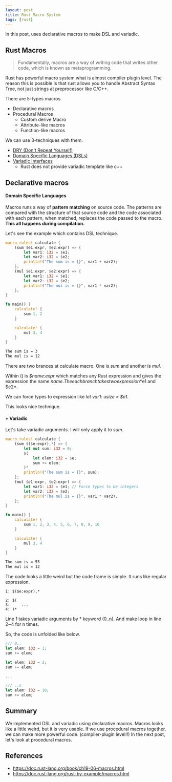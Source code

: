 ```yaml
---
layout: post
title: Rust Macro System
tags: [rust]
---
```


In this post,
uses declarative macros
to make DSL and variadic.

## Rust Macros
> Fundamentally,
> macros are a way of writing code
> that writes other code, which is known as metaprogramming.

Rust has powerful macro system
what is almost compiler plugin level.
The reason this is possible is that
rust allows you to handle Abstract Syntax Tree,
not just strings at preprocessor like C/C++.

There are 5-types macros.
- Declarative macros
- Procedural Macros
	- Custom derive Macro 
	- Attribute-like macros
	- Function-like macros

We can use 3-techniques with them.
- [DRY (Don't Repeat Yourself)](https://doc.rust-lang.org/rust-by-example/macros/dry.html)
- [Domain Specific Languages (DSLs)](https://doc.rust-lang.org/rust-by-example/macros/dsl.html)
- [Variadic Interfaces](https://doc.rust-lang.org/rust-by-example/macros/variadics.html)  
	- Rust does not provide variadic template like c++

## Declarative macros
#### Domain Specific Languages
Macros runs a way of **pattern matching**
on source code.
The patterns are compared with
the structure of that source code and
the code associated with each pattern,
when matched,
replaces the code passed to the macro.
**This all happens during compilation.**

Let's see the example which contains DSL technique.
```rust
macro_rules! calculate {
    (sum $e1:expr, $e2:expr) => {
        let var1: i32 = $e1;
        let var2: i32 = $e2;
        println!("The sum is = {}", var1 + var2);
    };
    (mul $e1:expr, $e2:expr) => {
        let var1: i32 = $e1;
        let var2: i32 = $e2;
        println!("The mul is = {}", var1 * var2);
    };
}

fn main() {
    calculate! {
        sum 1, 2
    }

    calculate! {
        mul 3, 4
    }
}
```
```sh
The sum is = 3
The mul is = 12
```

There are two brances at calculate macro.
One is *sum* and another is *mul*.

Within () is *$name:expr* which matches
any Rust expression and
gives the expression the name $name.
The each branch takes two expression *$e1 and $e2*.

We can force types to expression like *let var1: usize = $e1*.

This looks nice technique.

#### + Variadic
Let's take variadic arguments.
I will only apply it to *sum*.

```rust
macro_rules! calculate {
    (sum $($e:expr),*) => {
        let mut sum: i32 = 0;
        $(
            let elem: i32 = $e;
            sum += elem;
        )*
        println!("The sum is = {}", sum);
    };
    (mul $e1:expr, $e2:expr) => {
        let var1: i32 = $e1; // Force types to be integers
        let var2: i32 = $e2;
        println!("The mul is = {}", var1 * var2);
    };
}

fn main() {
    calculate! {
        sum 1, 2, 3, 4, 5, 6, 7, 8, 9, 10
    }

    calculate! {
        mul 3, 4
    }
}
```
```sh
The sum is = 55
The mul is = 12
```

The code looks a little weird but the code frame is simple.
It runs like regular expression.
```
1: $($e:expr),*

2: $(
3:     ...
4: )*
```
Line 1 takes variadic arguments by * keyword (0..n).
And make loop in line 2~4 for n times.

So, the code is unfolded like below.

```rust
/// 0..
let elem: i32 = 1;
sum += elem;

let elem: i32 = 2;
sum += elem;

...

/// ..n
let elem: i32 = 10;
sum += elem;
```

## Summary
We implemented DSL and variadic using declarative macros.
Macros looks like a little weird,
but it is very usable. 
If we use procedural macros together,
we can make more powerful code. (compiler-plugin level!!)
In the next post, let's look at procedural macros.

## References
- https://doc.rust-lang.org/book/ch19-06-macros.html
- https://doc.rust-lang.org/rust-by-example/macros.html
